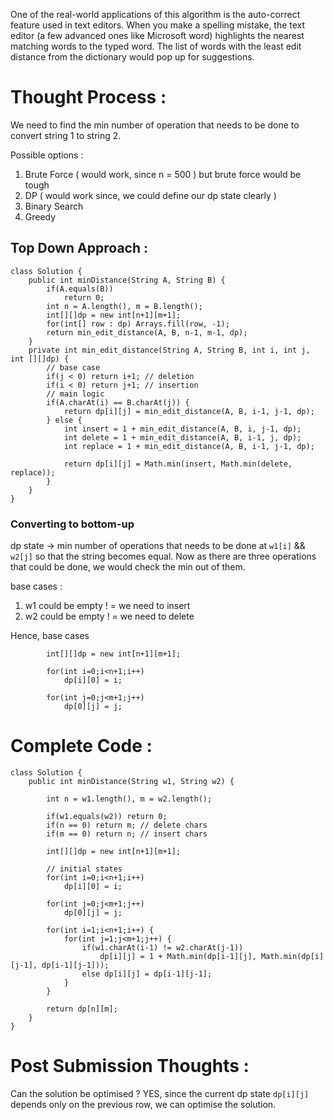 One of the real-world applications of this algorithm is the auto-correct feature used in text editors. When you make a spelling mistake, the text editor (a few advanced ones like Microsoft word) highlights the nearest matching words to the typed word. The list of words with the least edit distance from the dictionary would pop up for suggestions.

# Thought Process : 

We need to find the min number of operation that needs to be done to convert string 1 to string 2.

Possible options : 
1. Brute Force ( would work, since n = 500 ) but brute force would be tough
2. DP ( would work since, we could define our dp state clearly )
3. Binary Search
4. Greedy

## Top Down Approach :

```
class Solution {
    public int minDistance(String A, String B) {
        if(A.equals(B))
            return 0;
        int n = A.length(), m = B.length();
        int[][]dp = new int[n+1][m+1];
        for(int[] row : dp) Arrays.fill(row, -1);
        return min_edit_distance(A, B, n-1, m-1, dp);
    }
    private int min_edit_distance(String A, String B, int i, int j, int [][]dp) {
        // base case
        if(j < 0) return i+1; // deletion
        if(i < 0) return j+1; // insertion
        // main logic
        if(A.charAt(i) == B.charAt(j)) {
            return dp[i][j] = min_edit_distance(A, B, i-1, j-1, dp);
        } else {
            int insert = 1 + min_edit_distance(A, B, i, j-1, dp);
            int delete = 1 + min_edit_distance(A, B, i-1, j, dp);
            int replace = 1 + min_edit_distance(A, B, i-1, j-1, dp);
            
            return dp[i][j] = Math.min(insert, Math.min(delete, replace));
        }
    }
}
```

### Converting to bottom-up

dp state -> min number of operations that needs to be done at `w1[i]` && `w2[j]` so that the string becomes equal.
Now as there are three operations that could be done, we would check the min out of them.

base cases : 
1. w1 could be empty ! = we need to insert
2. w2 could be empty ! = we need to delete

Hence, base cases

```
        int[][]dp = new int[n+1][m+1];

        for(int i=0;i<n+1;i++) 
            dp[i][0] = i;
        
        for(int j=0;j<m+1;j++)
            dp[0][j] = j;
```

# Complete Code : 
```
class Solution {
    public int minDistance(String w1, String w2) {
        
        int n = w1.length(), m = w2.length();
        
        if(w1.equals(w2)) return 0;
        if(n == 0) return m; // delete chars
        if(m == 0) return n; // insert chars
        
        int[][]dp = new int[n+1][m+1];
        
        // initial states
        for(int i=0;i<n+1;i++) 
            dp[i][0] = i;
        
        for(int j=0;j<m+1;j++)
            dp[0][j] = j;
        
        for(int i=1;i<n+1;i++) {
            for(int j=1;j<m+1;j++) {
                if(w1.charAt(i-1) != w2.charAt(j-1))
                    dp[i][j] = 1 + Math.min(dp[i-1][j], Math.min(dp[i][j-1], dp[i-1][j-1]));
                else dp[i][j] = dp[i-1][j-1];
            }
        }
        
        return dp[n][m];
    }
}
```

# Post Submission Thoughts : 
Can the solution be optimised ? 
YES, since the current dp state `dp[i][j]` depends only on the previous row, we can optimise the solution.
